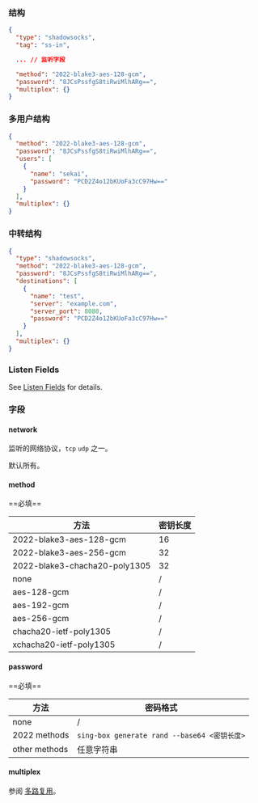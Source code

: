### 结构

```json
{
  "type": "shadowsocks",
  "tag": "ss-in",

  ... // 监听字段

  "method": "2022-blake3-aes-128-gcm",
  "password": "8JCsPssfgS8tiRwiMlhARg==",
  "multiplex": {}
}
```

### 多用户结构

```json
{
  "method": "2022-blake3-aes-128-gcm",
  "password": "8JCsPssfgS8tiRwiMlhARg==",
  "users": [
    {
      "name": "sekai",
      "password": "PCD2Z4o12bKUoFa3cC97Hw=="
    }
  ],
  "multiplex": {}
}
```

### 中转结构

```json
{
  "type": "shadowsocks",
  "method": "2022-blake3-aes-128-gcm",
  "password": "8JCsPssfgS8tiRwiMlhARg==",
  "destinations": [
    {
      "name": "test",
      "server": "example.com",
      "server_port": 8080,
      "password": "PCD2Z4o12bKUoFa3cC97Hw=="
    }
  ],
  "multiplex": {}
}
```

### Listen Fields

See [Listen Fields](/configuration/shared/listen) for details.

### 字段

#### network

监听的网络协议，`tcp` `udp` 之一。

默认所有。

#### method

==必填==

| 方法                            | 密钥长度 |
|-------------------------------|------|
| 2022-blake3-aes-128-gcm       | 16   |
| 2022-blake3-aes-256-gcm       | 32   |
| 2022-blake3-chacha20-poly1305 | 32   |
| none                          | /    |
| aes-128-gcm                   | /    |
| aes-192-gcm                   | /    |
| aes-256-gcm                   | /    |
| chacha20-ietf-poly1305        | /    |
| xchacha20-ietf-poly1305       | /    |

#### password

==必填==

| 方法            | 密码格式                                     |
|---------------|------------------------------------------|
| none          | /                                        |
| 2022 methods  | `sing-box generate rand --base64 <密钥长度>` |
| other methods | 任意字符串                                    |

#### multiplex

参阅 [多路复用](/zh/configuration/shared/multiplex#inbound)。
